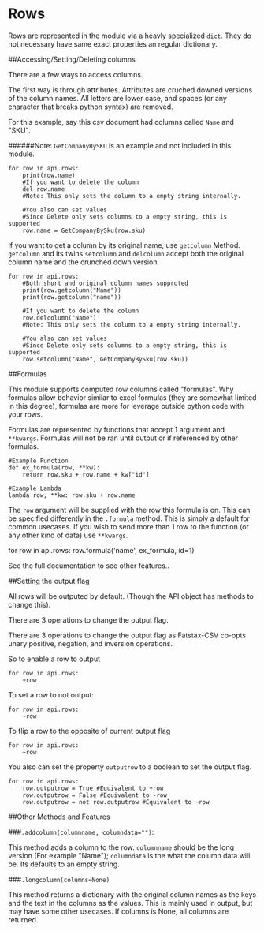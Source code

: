 # Rows

Rows are represented in the module via a heavly specialized `dict`. They do not necessary have same exact properties an regular dictionary.


##Accessing/Setting/Deleting columns

There are a few ways to access columns.

The first way is through attributes. Attributes are cruched downed versions of the column names. All letters are lower case, and spaces (or any character that breaks python syntax) are removed.

For this example, say this csv document had columns called `Name` and "SKU". 

######Note: `GetCompanyBySKU` is an example and not included in this module.

    for row in api.rows:
        print(row.name)
        #If you want to delete the column
        del row.name 
        #Note: This only sets the column to a empty string internally.
    
        #You also can set values
        #Since Delete only sets columns to a empty string, this is supported
        row.name = GetCompanyBySku(row.sku)

If you want to get a column by its original name, use `getcolumn` Method. `getcolumn` and its twins `setcolumn` and `delcolumn` accept both the original column name and the crunched down version.

    for row in api.rows:
        #Both short and original column names supproted
        print(row.getcolumn("Name"))
        print(row.getcolumn("name"))
    
        #If you want to delete the column
        row.delcolumn("Name")
        #Note: This only sets the column to a empty string internally.
    
        #You also can set values
        #Since Delete only sets columns to a empty string, this is supported
        row.setcolumn("Name", GetCompanyBySku(row.sku))

##Formulas

This module supports computed row columns called "formulas". Why formulas allow behavior similar to excel formulas (they are somewhat limited in this degree), formulas are more for leverage outside python code with your rows. 

Formulas are represented by functions that accept 1 argument and `**kwargs`. Formulas will not be ran until output or if referenced by other formulas.


    #Example Function
    def ex_formula(row, **kw):
        return row.sku + row.name + kw["id"]

    #Example Lambda
    lambda row, **kw: row.sku + row.name


The `row` argument will be supplied with the row this formula is on. This can be specified differently in the `.formula` method. This is simply a default for common usecases. If you wish to send more than 1 row to the function (or any other kind of data) use `**kwargs`. 

for row in api.rows:
    row.formula('name', ex_formula, id=1)

See the full documentation to see other features.. 

##Setting the output flag

All rows will be outputed by default. (Though the API object has methods to change this).

There are 3 operations to change the output flag. 

There are 3 operations to change the output flag as Fatstax-CSV co-opts unary positive, negation, and inversion operations.

So to enable a row to output

    for row in api.rows:
        +row

To set a row to not output:

    for row in api.rows:
        -row

To flip a row to the opposite of current output flag 

    for row in api.rows:
        ~row

You also can set the property `outputrow` to a boolean to set the output flag.

    for row in api.rows:
        row.outputrow = True #Equivalent to +row
        row.outputrow = False #Equivalent to -row
        row.outputrow = not row.outputrow #Equivalent to ~row

##Other Methods and Features

###`.addcolumn(columnname, columndata="")`:
    
This method adds a column to the row. `columnname` should be the long version (For example "Name"); `columndata` is the what the column data will be. Its defaults to an empty string.

###`.longcolumn(columns=None)`

This method returns a dictionary with the original column names as the keys and the text in the columns as the values. This is mainly used in output, but may have some other usecases. If columns is None, all columns are returned.

